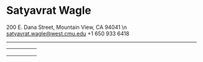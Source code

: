 # Satyavrat Wagle
200 E. Dana Street, Mountain View, CA 94041 \n
satyavrat.wagle@west.cmu.edu
+1 650 933 6418
****





|   |   |   |   |   |
|---|---|---|---|---|
|   |   |   |   |   |
|   |   |   |   |   |
|   |   |   |   |   |
